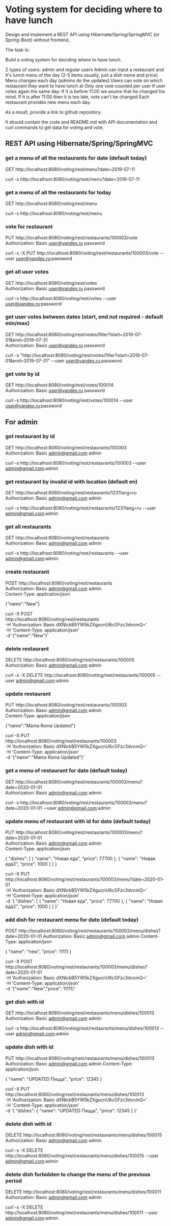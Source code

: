 # Voting system for deciding where to have lunch

Design and implement a REST API using Hibernate/Spring/SpringMVC (or Spring-Boot) without frontend.

The task is:

Build a voting system for deciding where to have lunch.

2 types of users: admin and regular users
Admin can input a restaurant and it's lunch menu of the day (2-5 items usually, just a dish name and price)
Menu changes each day (admins do the updates)
Users can vote on which restaurant they want to have lunch at
Only one vote counted per user
If user votes again the same day:
If it is before 11:00 we asume that he changed his mind.
If it is after 11:00 then it is too late, vote can't be changed
Each restaurant provides new menu each day.

As a result, provide a link to github repository.

It should contain the code and README.md with API documentation and curl commands to get data for voting and vote.


## REST API using Hibernate/Spring/SpringMVC

### get a menu of all the restaurants for date (default today)
GET http://localhost:8080/voting/rest/menu?date=2019-07-11

curl -s http://localhost:8080/voting/rest/menu?date=2019-07-11
  
### get a menu of all the restaurants for today
GET http://localhost:8080/voting/rest/menu

curl -s http://localhost:8080/voting/rest/menu

### vote for restaurant
PUT http://localhost:8080/voting/rest/restaurants/100003/vote \
Authorization: Basic user@yandex.ru password

curl -s -X PUT http://localhost:8080/voting/rest/restaurants/100003/vote --user user@yandex.ru:password

### get all user votes
GET http://localhost:8080/voting/rest/votes \
Authorization: Basic user@yandex.ru password

curl -s http://localhost:8080/voting/rest/votes --user user@yandex.ru:password

### get user votes between dates (start, end not required - default min/max)
GET http://localhost:8080/voting/rest/votes/filter?start=2019-07-01&end=2019-07-31 \
Authorization: Basic user@yandex.ru password

curl -s "http://localhost:8080/voting/rest/votes/filter?start=2019-07-01&end=2019-07-31" --user user@yandex.ru:password

### get vote by id
GET http://localhost:8080/voting/rest/votes/100014 \
Authorization: Basic user@yandex.ru password

curl -s http://localhost:8080/voting/rest/votes/100014 --user user@yandex.ru:password

## For admin

### get restaurant by id
GET http://localhost:8080/voting/rest/restaurants/100003 \
Authorization: Basic admin@gmail.com admin

curl -s http://localhost:8080/voting/rest/restaurants/100003 --user admin@gmail.com:admin

### get restaurant by invalid id with location (default en)
GET http://localhost:8080/voting/rest/restaurants/123?lang=ru \
Authorization: Basic admin@gmail.com admin

curl -s http://localhost:8080/voting/rest/restaurants/123?lang=ru --user admin@gmail.com:admin

### get all restaurants
GET http://localhost:8080/voting/rest/restaurants \
Authorization: Basic admin@gmail.com admin

curl -s http://localhost:8080/voting/rest/restaurants --user admin@gmail.com:admin

### create restaurant
POST http://localhost:8080/voting/rest/restaurants \
Authorization: Basic admin@gmail.com admin \
Content-Type: application/json

{"name":"New"}

curl -X POST \
  http://localhost:8080/voting/rest/restaurants \
  -H 'Authorization: Basic dXNlckB5YW5kZXgucnU6cGFzc3dvcmQ=' \
  -H 'Content-Type: application/json' \
  -d '{"name":"New"}'

### delete restaurant
DELETE http://localhost:8080/voting/rest/restaurants/100005 \
Authorization: Basic admin@gmail.com admin

curl -s -X DELETE http://localhost:8080/voting/rest/restaurants/100005 --user admin@gmail.com:admin

### update restaurant
PUT http://localhost:8080/voting/rest/restaurants/100003 \
Authorization: Basic admin@gmail.com admin \
Content-Type: application/json

{"name":"Mama Roma Updated"}

curl -X PUT \
  http://localhost:8080/voting/rest/restaurants/100003 \
  -H 'Authorization: Basic dXNlckB5YW5kZXgucnU6cGFzc3dvcmQ=' \
  -H 'Content-Type: application/json' \
  -d '{"name":"Mama Roma Updated"}'

### get a menu of restaurant for date (default today)
GET http://localhost:8080/voting/rest/restaurants/100003/menu?date=2020-01-01 \
Authorization: Basic admin@gmail.com admin

curl -s http://localhost:8080/voting/rest/restaurants/100003/menu?date=2020-01-01 --user admin@gmail.com:admin

### update menu of restaurant with id for date (default today)
PUT http://localhost:8080/voting/rest/restaurants/100003/menu?date=2020-01-01 \
Authorization: Basic admin@gmail.com admin \
Content-Type: application/json

{
    "dishes": [
        {
            "name": "Новая еда",
            "price": 77700
        },
        {
            "name": "Новая еда2",
            "price": 1000
        }
    ]
}

curl -X PUT \
  http://localhost:8080/voting/rest/restaurants/100003/menu?date=2020-01-01 \
  -H 'Authorization: Basic dXNlckB5YW5kZXgucnU6cGFzc3dvcmQ=' \
  -H 'Content-Type: application/json' \
  -d '{
	"dishes": [
		{
	    	"name": "Новая еда",
	    	"price": 77700
		},
		{
	    	"name": "Новая еда2",
	    	"price": 1000
		}
	]
}'

### add dish for restaurant menu for date (default today)
POST http://localhost:8080/voting/rest/restaurants/100003/menu/dishes?date=2020-01-01
Authorization: Basic admin@gmail.com admin
Content-Type: application/json

{
  "name": "new",
  "price": 11111
}

curl -X POST \
  http://localhost:8080/voting/rest/restaurants/100003/menu/dishes?date=2020-01-01 \
  -H 'Authorization: Basic dXNlckB5YW5kZXgucnU6cGFzc3dvcmQ=' \
  -H 'Content-Type: application/json' \
  -d '{"name":"New","price": 11111}'
  
### get dish with id
GET http://localhost:8080/voting/rest/restaurants/menu/dishes/100013
Authorization: Basic admin@gmail.com admin

curl -s http://localhost:8080/voting/rest/restaurants/menu/dishes/100013 --user admin@gmail.com:admin

### update dish with id
PUT http://localhost:8080/voting/rest/restaurants/menu/dishes/100013
Authorization: Basic admin@gmail.com admin
Content-Type: application/json

{
  "name": "UPDATED Пицца",
  "price": 12345
}

curl -X PUT \
  http://localhost:8080/voting/rest/restaurants/menu/dishes/100013 \
  -H 'Authorization: Basic dXNlckB5YW5kZXgucnU6cGFzc3dvcmQ=' \
  -H 'Content-Type: application/json' \
  -d '{
	"dishes": {
                "name": "UPDATED Пицца",
                "price": 12345
              }
}'

### delete dish with id
DELETE http://localhost:8080/voting/rest/restaurants/menu/dishes/100015
Authorization: Basic admin@gmail.com admin

curl -s -X DELETE http://localhost:8080/voting/rest/restaurants/menu/dishes/100015 --user admin@gmail.com:admin

### delete dish forbidden to change the menu of the previous period
DELETE http://localhost:8080/voting/rest/restaurants/menu/dishes/100011
Authorization: Basic admin@gmail.com admin

curl -s -X DELETE http://localhost:8080/voting/rest/restaurants/menu/dishes/100011 --user admin@gmail.com:admin
